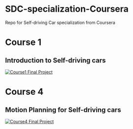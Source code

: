 # SDC-specialization-Coursera
Repo for Self-driving Car specialization from Coursera



# Course 1

## Introduction to Self-driving cars

[![Course1 Final Project](course1/images/C1_Final_project.gif)](https://www.youtube.com/embed/eCRTXDaI97Q "SDC_Specialization Course1 Final Project")




# Course 4

## Motion Planning for Self-driving cars

[![Course4 Final Project](course4/images/C4_final_project.gif)](https://www.youtube.com/embed/OkWarBB2UkI "SDC_Specialization Course4 Final Project")

